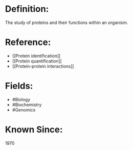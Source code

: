 

# Definition:
The study of proteins and their functions within an organism.

# Reference:
- [[Protein identification]]
- [[Protein quantification]]
- [[Protein-protein interactions]]

# Fields: 
- #Biology
- #Biochemistry
- #Genomics

# Known Since:
1970

